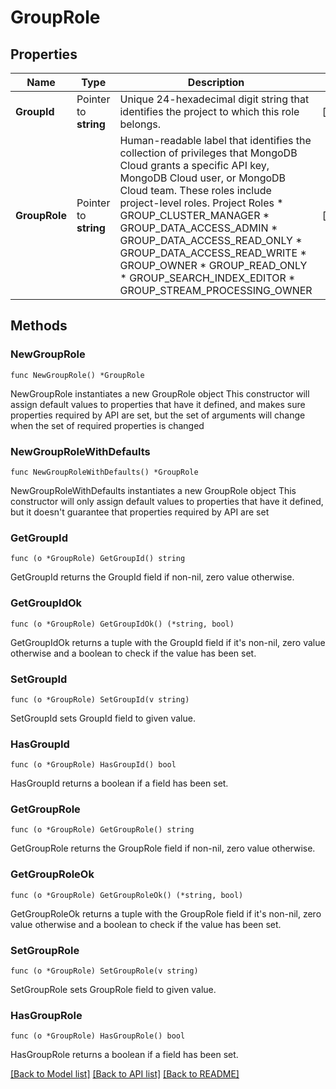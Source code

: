# GroupRole

## Properties

Name | Type | Description | Notes
------------ | ------------- | ------------- | -------------
**GroupId** | Pointer to **string** | Unique 24-hexadecimal digit string that identifies the project to which this role belongs. | [optional] 
**GroupRole** | Pointer to **string** | Human-readable label that identifies the collection of privileges that MongoDB Cloud grants a specific API key, MongoDB Cloud user, or MongoDB Cloud team. These roles include project-level roles.  Project Roles  * GROUP_CLUSTER_MANAGER * GROUP_DATA_ACCESS_ADMIN * GROUP_DATA_ACCESS_READ_ONLY * GROUP_DATA_ACCESS_READ_WRITE * GROUP_OWNER * GROUP_READ_ONLY * GROUP_SEARCH_INDEX_EDITOR * GROUP_STREAM_PROCESSING_OWNER   | [optional] 

## Methods

### NewGroupRole

`func NewGroupRole() *GroupRole`

NewGroupRole instantiates a new GroupRole object
This constructor will assign default values to properties that have it defined,
and makes sure properties required by API are set, but the set of arguments
will change when the set of required properties is changed

### NewGroupRoleWithDefaults

`func NewGroupRoleWithDefaults() *GroupRole`

NewGroupRoleWithDefaults instantiates a new GroupRole object
This constructor will only assign default values to properties that have it defined,
but it doesn't guarantee that properties required by API are set

### GetGroupId

`func (o *GroupRole) GetGroupId() string`

GetGroupId returns the GroupId field if non-nil, zero value otherwise.

### GetGroupIdOk

`func (o *GroupRole) GetGroupIdOk() (*string, bool)`

GetGroupIdOk returns a tuple with the GroupId field if it's non-nil, zero value otherwise
and a boolean to check if the value has been set.

### SetGroupId

`func (o *GroupRole) SetGroupId(v string)`

SetGroupId sets GroupId field to given value.

### HasGroupId

`func (o *GroupRole) HasGroupId() bool`

HasGroupId returns a boolean if a field has been set.
### GetGroupRole

`func (o *GroupRole) GetGroupRole() string`

GetGroupRole returns the GroupRole field if non-nil, zero value otherwise.

### GetGroupRoleOk

`func (o *GroupRole) GetGroupRoleOk() (*string, bool)`

GetGroupRoleOk returns a tuple with the GroupRole field if it's non-nil, zero value otherwise
and a boolean to check if the value has been set.

### SetGroupRole

`func (o *GroupRole) SetGroupRole(v string)`

SetGroupRole sets GroupRole field to given value.

### HasGroupRole

`func (o *GroupRole) HasGroupRole() bool`

HasGroupRole returns a boolean if a field has been set.

[[Back to Model list]](../README.md#documentation-for-models) [[Back to API list]](../README.md#documentation-for-api-endpoints) [[Back to README]](../README.md)


